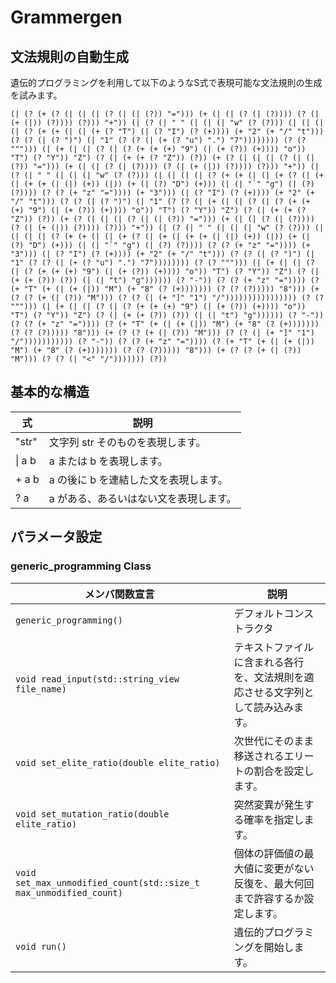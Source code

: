 # Grammergen

## 文法規則の自動生成
遺伝的プログラミングを利用して以下のようなS式で表現可能な文法規則の生成を試みます。
```
(| (? (+ (? (| (| (| (? (| (| (?)) "="))) (+ (| (| (? (| (?)))) (? (| (+ (|)) (?)))) (?))) "+")) (| (? (| " " (| (| (| "w" (? (?))) (| (| (| (| (? (+ (+ (| (| (+ (? "T") (| (? "I") (? (+)))) (+ "2" (+ "/" "t"))) (? (? (| (? ")") (| "1" (? (? (| (+ (? "u") ".") "7")))))))) (? (? """))) (| (+ (| (| (? (| (? (+ (+ (+) "9") (| (+ (?)) (+)))) "o")) "T") (? "Y")) "Z") (? (| (+ (+ (? "Z")) (?)) (+ (? (| (| (| (? (| (| (?)) "="))) (+ (| (| (? (| (?)))) (? (| (+ (|)) (?)))) (?))) "+")) (| (? (| " " (| (| (| "w" (? (?))) (| (| (| (| (? (+ (+ (| (| (+ (? (| (+ (| (+ (+ (| (|) (+)) (|)) (+ (| (?) "D") (+))) (| (| "`" "g") (| (?) (?)))) (? (? (+ "z" "=")))) (+ "3"))) (| (? "I") (? (+)))) (+ "2" (+ "/" "t"))) (? (? (| (? ")") (| "1" (? (? (| (+ (| (| (? (| (? (+ (+ (+) "9") (| (+ (?)) (+)))) "o")) "T") (? "Y")) "Z") (? (| (+ (+ (? "Z")) (?)) (+ (? (| (| (| (? (| (| (?)) "="))) (+ (| (| (? (| (?)))) (? (| (+ (|)) (?)))) (?))) "+")) (| (? (| " " (| (| (| "w" (? (?))) (| (| (| (| (? (+ (+ (| (| (+ (? (| (+ (| (+ (+ (| (|) (+)) (|)) (+ (| (?) "D") (+))) (| (| "`" "g") (| (?) (?)))) (? (? (+ "z" "=")))) (+ "3"))) (| (? "I") (? (+)))) (+ "2" (+ "/" "t"))) (? (? (| (? ")") (| "1" (? (? (| (+ (? "u") ".") "7")))))))) (? (? """))) (| (+ (| (| (? (| (? (+ (+ (+) "9") (| (+ (?)) (+)))) "o")) "T") (? "Y")) "Z") (? (| (+ (+ (?)) (?)) (| (| "t") "g")))))) (? "-")) (? (? (+ "z" "=")))) (? (+ "T" (+ (| (+ (|)) "M") (+ "8" (? (+))))))) (? (? (?))))) "8"))) (+ (? (? (+ (| (?)) "M"))) (? (? (| (+ "]" "1") "/")))))))))))))))) (? (? """))) (| (+ (| (| (? (| (? (+ (+ (+) "9") (| (+ (?)) (+)))) "o")) "T") (? "Y")) "Z") (? (| (+ (+ (?)) (?)) (| (| "t") "g")))))) (? "-")) (? (? (+ "z" "=")))) (? (+ "T" (+ (| (+ (|)) "M") (+ "8" (? (+))))))) (? (? (?))))) "8"))) (+ (? (? (+ (| (?)) "M"))) (? (? (| (+ "]" "1") "/"))))))))))) (? "-")) (? (? (+ "z" "=")))) (? (+ "T" (+ (| (+ (|)) "M") (+ "8" (? (+))))))) (? (? (?))))) "8"))) (+ (? (? (+ (| (?)) "M"))) (? (? (| "<" "/"))))))) (?))
```

## 基本的な構造
|式|説明|
|---|---|
|"str"|文字列 str そのものを表現します。|
|&#x007C; a b|a または b を表現します。|
|+ a b|a の後に b を連結した文を表現します。|
|? a|a がある、あるいはない文を表現します。|

## パラメータ設定
### generic_programming Class
|メンバ関数宣言|説明|
|---|---|
|`generic_programming()`|デフォルトコンストラクタ|
|`void read_input(std::string_view file_name)`|テキストファイルに含まれる各行を、文法規則を適応させる文字列として読み込みます。|
|`void set_elite_ratio(double elite_ratio)`|次世代にそのまま移送されるエリートの割合を設定します。|
|`void set_mutation_ratio(double elite_ratio)`|突然変異が発生する確率を指定します。|
|`void set_max_unmodified_count(std::size_t max_unmodified_count)`|個体の評価値の最大値に変更がない反復を、最大何回まで許容するか設定します。|
|`void run()`|遺伝的プログラミングを開始します。|
